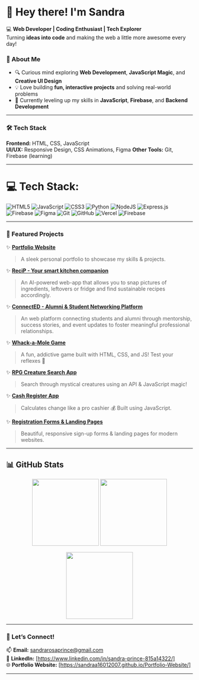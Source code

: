 
# 👋 Hey there! I'm Sandra  

💻 **Web Developer | Coding Enthusiast | Tech Explorer**  
Turning **ideas into code** and making the web a little more awesome every day!  

### 🚀 About Me  
- 🔍 Curious mind exploring **Web Development**, **JavaScript Magic**, and **Creative UI Design**  
- 💡 Love building **fun, interactive projects** and solving real-world problems  
- 🎯 Currently leveling up my skills in **JavaScript**, **Firebase**, and **Backend Development**
  
---
### 🛠️ Tech Stack 

**Frontend:** HTML, CSS, JavaScript  
**UI/UX:** Responsive Design, CSS Animations, Figma
**Other Tools:** Git, Firebase (learning)

---


# 💻 Tech Stack:
![HTML5](https://img.shields.io/badge/html5-%23E34F26.svg?style=for-the-badge&logo=html5&logoColor=white) ![JavaScript](https://img.shields.io/badge/javascript-%23323330.svg?style=for-the-badge&logo=javascript&logoColor=%23F7DF1E) ![CSS3](https://img.shields.io/badge/css3-%231572B6.svg?style=for-the-badge&logo=css3&logoColor=white) ![Python](https://img.shields.io/badge/python-3670A0?style=for-the-badge&logo=python&logoColor=ffdd54) ![NodeJS](https://img.shields.io/badge/node.js-6DA55F?style=for-the-badge&logo=node.js&logoColor=white) ![Express.js](https://img.shields.io/badge/express.js-%23404d59.svg?style=for-the-badge&logo=express&logoColor=%2361DAFB) ![Firebase](https://img.shields.io/badge/firebase-a08021?style=for-the-badge&logo=firebase&logoColor=ffcd34) ![Figma](https://img.shields.io/badge/figma-%23F24E1E.svg?style=for-the-badge&logo=figma&logoColor=white) ![Git](https://img.shields.io/badge/git-%23F05033.svg?style=for-the-badge&logo=git&logoColor=white) ![GitHub](https://img.shields.io/badge/github-%23121011.svg?style=for-the-badge&logo=github&logoColor=white) ![Vercel](https://img.shields.io/badge/vercel-%23000000.svg?style=for-the-badge&logo=vercel&logoColor=white) ![Firebase](https://img.shields.io/badge/firebase-%23039BE5.svg?style=for-the-badge&logo=firebase)

---


### 🌟 Featured Projects  

✨ **[Portfolio Website](https://github.com/Sandraa16012007/Portfolio-Website)**  
> A sleek personal portfolio to showcase my skills & projects.

✨ **[ReciP - Your smart kitchen companion](https://sandraa16012007.github.io/ReciP/index.html)**  
> An AI-powered web-app that allows you to snap pictures of ingredients, leftovers or fridge and find sustainable recipes accordingly.

✨ **[ConnectED - Alumni & Student Networking Platform](https://connected1601.netlify.app/)**  
> An web platform connecting students and alumni through mentorship, success stories, and event updates to foster meaningful professional relationships.

✨ **[Whack-a-Mole Game](https://github.com/Sandraa16012007/whack-a-mole-game)**  
> A fun, addictive game built with HTML, CSS, and JS! Test your reflexes 🐹  

✨ **[RPG Creature Search App](https://github.com/Sandraa16012007/rpg-creature-search-app)**  
> Search through mystical creatures using an API & JavaScript magic!  

✨ **[Cash Register App](https://github.com/Sandraa16012007/cash-register-app)**  
> Calculates change like a pro cashier 💰 Built using JavaScript.  

✨ **[Registration Forms & Landing Pages](https://github.com/Sandraa16012007)**  
> Beautiful, responsive sign-up forms & landing pages for modern websites.  

---

## 📊 GitHub Stats  
<p align="center">
  <img src="https://github-readme-stats.vercel.app/api?username=Sandraa16012007&show_icons=true&theme=radical" height="180"/>
  <img src="https://github-readme-streak-stats.herokuapp.com/?user=Sandraa16012007&theme=radical" height="180"/>
</p>

<p align="center">
  <img src="https://github-readme-stats.vercel.app/api/top-langs/?username=Sandraa16012007&layout=compact&theme=radical" height="180"/>
</p>

---

### 🔗 Let’s Connect!  
📫 **Email:** sandrarosaprince@gmail.com <br>
💼 **LinkedIn:** [https://www.linkedin.com/in/sandra-prince-815a14322/] <br>
🌐 **Portfolio Website:** [https://sandraa16012007.github.io/Portfolio-Website/] <br>

---
